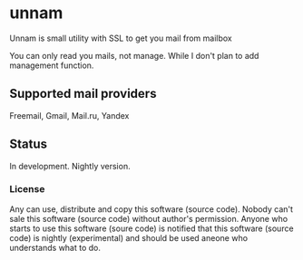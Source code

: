 # unnam
Unnam is small utility with SSL to get you mail from mailbox

You can only read you mails, not manage. While I don't plan to add management function.

## Supported mail providers
Freemail, Gmail, Mail.ru, Yandex

## Status
In development. Nightly version.

### License
Any can use, distribute and copy this software (source code).
Nobody can't sale this software (source code) without author's permission.
Anyone who starts to use this software (soure code) is notified that this software (source code) is nightly (experimental) and should be used aneone who understands what to do.
